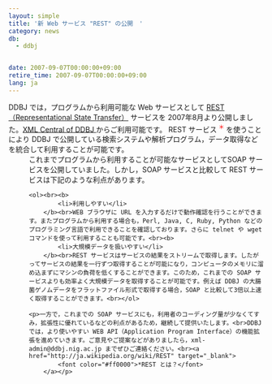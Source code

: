 ```yaml
---
layout: simple
title: '新 Web サービス "REST" の公開　'
category: news
db:
  - ddbj


date: 2007-09-07T00:00:00+09:00
retire_time: 2007-09-07T00:00:00+09:00
lang: ja
---
```


<html>DDBJ では，プログラムから利用可能な Web サービスとして <a href="http://www.xml.nig.ac.jp/tutorial/rest/index_jp.html" target="_blank">REST（Representational State Transfer）</a> サービスを 2007年8月より公開しました。<a href="http://www.xml.nig.ac.jp/index_jp.html" target="_blank">XML Central of DDBJ </a> からご利用可能です。 REST サービス<sup>
    <font color="#ff0000">＊</font>
</sup>を使うことにより DDBJ で公開している検索システムや解析プログラム，データ取得などを統合して利用することが可能です。<dd>これまでプログラムから利用することが可能なサービスとしてSOAP サービスを公開していました。しかし，SOAP サービスと比較して REST サービスは下記のような利点があります。<br>

    <ol><br><b>
            <li>利用しやすい</li>
        </b><br>WEB ブラウザに URL を入力するだけで動作確認を行うことができます。またプログラムから利用する場合も，Perl, Java, C, Ruby, Python などのプログラミング言語で利用できることを確認しております。さらに telnet や wget コマンドを使って利用することも可能です。<br><b>
            <li>大規模データを扱いやすい</li>
        </b><br>REST サービスはサービスの結果をストリームで取得します。したがってサービスの結果を一行ずつ取得することが可能になり，コンピュータのメモリに溜め込まずにマシンの負荷を低くすることができます。このため，これまでの SOAP サービスよりも効率よく大規模データを取得することが可能です。例えば DDBJ の大腸菌ゲノムデータをフラットファイル形式で取得する場合，SOAP と比較して3倍以上速く取得することができます。<br></ol>

    <p>一方で，これまでの SOAP サービスにも，利用者のコーディング量が少なくてすみ，拡張性に優れているなどの利点があるため，継続して提供いたします。<br>DDBJ では，より使いやすい WEB API（Application Program Interface）の機能拡張を進めていきます。ご意見やご提案などがありましたら，xml-admin@ddbj.nig.ac.jp までぜひご連絡ください。<br><a href="http://ja.wikipedia.org/wiki/REST" target="_blank">
            <font color="#ff0000">*REST とは？</font>
        </a></p>
</dd>
</html>

